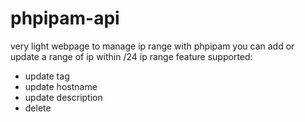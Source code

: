 # phpipam-api
very light webpage to manage ip range with phpipam
you can add or update a range of ip within /24 ip range
feature supported:
- update tag
- update hostname
- update description
- delete

